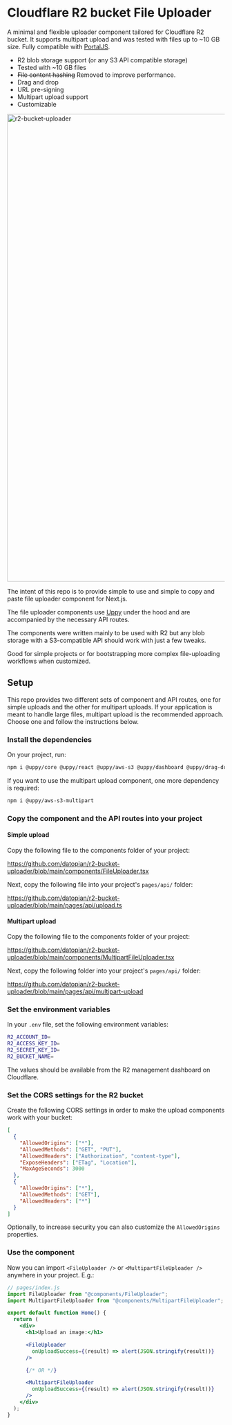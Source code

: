 # Cloudflare R2 bucket File Uploader

A minimal and flexible uploader component tailored for Cloudflare R2 bucket. It supports multipart upload and was tested with files up to ~10 GB size. Fully compatible with [PortalJS](https://portaljs.org/).

- R2 blob storage support (or any S3 API compatible storage)
- Tested with ~10 GB files
- ~~File content hashing~~ Removed to improve performance.
- Drag and drop
- URL pre-signing
- Multipart upload support
- Customizable

<img width="1080" alt="r2-bucket-uploader" src="https://github.com/datopian/r2-bucket-uploader/assets/17809581/28028669-eec4-4c4b-b05f-56cd20d410d8">

The intent of this repo is to provide simple to use and simple to copy and paste file uploader component for Next.js.

The file uploader components use [Uppy](https://uppy.io/) under the hood and are accompanied by the necessary API routes.

The components were written mainly to be used with R2 but any blob storage with a S3-compatible API should work with just a few tweaks.

Good for simple projects or for bootstrapping more complex file-uploading workflows when customized.

## Setup

This repo provides two different sets of component and API routes, one for simple uploads and the other for multipart uploads. If your application is meant to handle large files, multipart upload is the recommended approach. Choose one and follow the instructions below.

### Install the dependencies

On your project, run:

```bash
npm i @uppy/core @uppy/react @uppy/aws-s3 @uppy/dashboard @uppy/drag-drop @uppy/progress-bar @uppy/file-input crypto-hash @aws-sdk/client-s3 @aws-sdk/s3-request-presigner
```

If you want to use the multipart upload component, one more dependency is required:

```bash
npm i @uppy/aws-s3-multipart
```

### Copy the component and the API routes into your project

#### Simple upload

Copy the following file to the components folder of your project:

https://github.com/datopian/r2-bucket-uploader/blob/main/components/FileUploader.tsx

Next, copy the following file into your project's `pages/api/` folder:

https://github.com/datopian/r2-bucket-uploader/blob/main/pages/api/upload.ts

#### Multipart upload

Copy the following file to the components folder of your project:

https://github.com/datopian/r2-bucket-uploader/blob/main/components/MultipartFileUploader.tsx

Next, copy the following folder into your project's `pages/api/` folder:

https://github.com/datopian/r2-bucket-uploader/blob/main/pages/api/multipart-upload

### Set the environment variables

In your `.env` file, set the following environment variables:

```bash
R2_ACCOUNT_ID=
R2_ACCESS_KEY_ID=
R2_SECRET_KEY_ID=
R2_BUCKET_NAME=
```

The values should be available from the R2 management dashboard on Cloudflare.

### Set the CORS settings for the R2 bucket

Create the following CORS settings in order to make the upload components work with your bucket:

```json
[
  {
    "AllowedOrigins": ["*"],
    "AllowedMethods": ["GET", "PUT"],
    "AllowedHeaders": ["Authorization", "content-type"],
    "ExposeHeaders": ["ETag", "Location"],
    "MaxAgeSeconds": 3000
  },
  {
    "AllowedOrigins": ["*"],
    "AllowedMethods": ["GET"],
    "AllowedHeaders": ["*"]
  }
]
```

Optionally, to increase security you can also customize the `AllowedOrigins` properties.

### Use the component

Now you can import `<FileUploader />` or `<MultipartFileUploader />` anywhere in your project. E.g.:

```jsx
// pages/index.js
import FileUploader from "@components/FileUploader";
import MultipartFileUploader from "@components/MultipartFileUploader";

export default function Home() {
  return (
    <div>
      <h1>Upload an image:</h1>

      <FileUploader
        onUploadSuccess={(result) => alert(JSON.stringify(result))}
      />

      {/* OR */}

      <MultipartFileUploader
        onUploadSuccess={(result) => alert(JSON.stringify(result))}
      />
    </div>
  );
}
```

